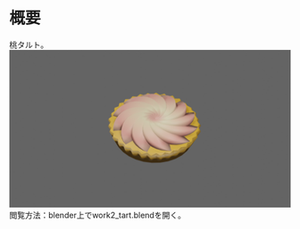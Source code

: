 # 概要
桃タルト。  
![](https://github.com/stk1201/peachTart/blob/main/work2_tart.png)  
閲覧方法：blender上でwork2_tart.blendを開く。
